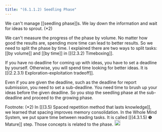 ```yaml
---
title: "(6.1.1.2) Seedling Phase"
---
```


We can't manage [[seedling phase]]s. We lay down the information and wait for ideas to sprout.  (*2)

We can't measure the progress of the phase by volume. No matter how good the results are, spending more time can lead to better results. So we need to split the phase by time. I explained there are two ways to split tasks: [[by volume]] and [[by time]] in [[(2.3.2) Timeboxing]].

If you have no deadline for coming up with ideas, you have to set a deadline by yourself. Otherwise, you will spend time looking for better ideas. It is [[(2.2.3.1) Exploration-exploitation tradeoff]].

Even if you are given the deadline, such as the deadline for report submission, you need to set a sub-deadline. You need time to brush up your ideas before the given deadline. So you stop the seedling phase at the sub-deadline and proceed to the growing phase.

Footnote: (*2) In [[(3.5) Spaced repetition method that lasts knowledge]], we learned that spacing improves memory consolidation. In the Whole Mind System, we put spare time between reading tasks. It is called [[(4.3.1.5) ❺ Mature]] step. Those concepts is related to the phase.
<img src='https://scrapbox.io/api/pages/nishio-en/en/icon' alt='en.icon' height="19.5"/>